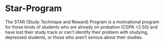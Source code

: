# Star-Program
The STAR (Study Technique and Reward) Program is a motivational program for those kinds of students who are already on probation (CGPA =2.50) and have lost their study track or can't identify their problem with studying, depressed students, or those who aren’t serious about their studies. 
